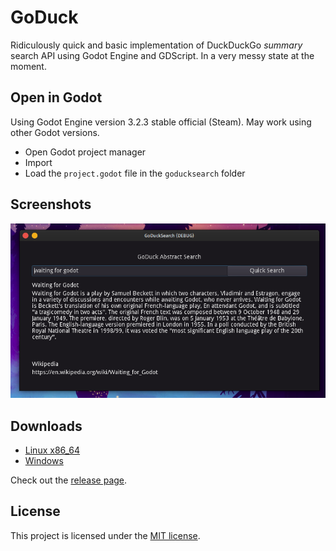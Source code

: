 # GoDuck
Ridiculously quick and basic implementation of DuckDuckGo *summary* search API using Godot Engine and GDScript. In a very messy state at the moment.


## Open in Godot
Using Godot Engine version 3.2.3 stable official (Steam). May work using other Godot versions.

* Open Godot project manager
* Import
* Load the `project.godot` file in the `goducksearch` folder

## Screenshots

![screenshot](./images/goduckgodot.png)

## Downloads

* [Linux x86_64](https://github.com/waimus/GoDuck/releases/download/v1.0.0/goduck-28_march_2021-linux_x86-64.zip)
* [Windows](https://github.com/waimus/GoDuck/releases/download/v1.0.0/goduck-28_march_2021-windows.zip)

Check out the [release page](https://github.com/waimus/GoDuck/releases).

## License

This project is licensed under the [MIT license](https://github.com/waimus/GoDuck/blob/main/LICENSE).